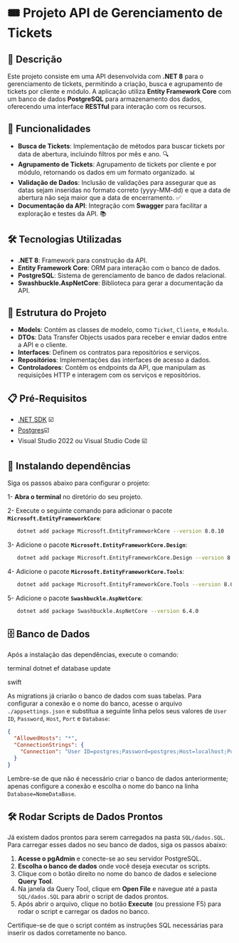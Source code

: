 # 🎟️ Projeto API de Gerenciamento de Tickets

## 📜 Descrição

Este projeto consiste em uma API desenvolvida com **.NET 8** para o gerenciamento de tickets, permitindo a criação, busca e agrupamento de tickets por cliente e módulo. A aplicação utiliza **Entity Framework Core** com um banco de dados **PostgreSQL** para armazenamento dos dados, oferecendo uma interface **RESTful** para interação com os recursos.

## 🚀 Funcionalidades

- **Busca de Tickets**: Implementação de métodos para buscar tickets por data de abertura, incluindo filtros por mês e ano. 🔍
- **Agrupamento de Tickets**: Agrupamento de tickets por cliente e por módulo, retornando os dados em um formato organizado. 📊
- **Validação de Dados**: Inclusão de validações para assegurar que as datas sejam inseridas no formato correto (yyyy-MM-dd) e que a data de abertura não seja maior que a data de encerramento. ✅
- **Documentação da API**: Integração com **Swagger** para facilitar a exploração e testes da API. 📚

## 🛠️ Tecnologias Utilizadas

- **.NET 8**: Framework para construção da API.
- **Entity Framework Core**: ORM para interação com o banco de dados.
- **PostgreSQL**: Sistema de gerenciamento de banco de dados relacional.
- **Swashbuckle.AspNetCore**: Biblioteca para gerar a documentação da API.

## 📁 Estrutura do Projeto

- **Models**: Contém as classes de modelo, como `Ticket`, `Cliente`, e `Modulo`.
- **DTOs**: Data Transfer Objects usados para receber e enviar dados entre a API e o cliente.
- **Interfaces**: Definem os contratos para repositórios e serviços.
- **Repositórios**: Implementações das interfaces de acesso a dados.
- **Controladores**: Contêm os endpoints da API, que manipulam as requisições HTTP e interagem com os serviços e repositórios.

## 📋 Pré-Requisitos

- [.NET SDK](https://dotnet.microsoft.com/en-us/download) ☑️
- [Postgres](https://www.enterprisedb.com/downloads/postgres-postgresql-downloads )☑️
- Visual Studio 2022 ou Visual Studio Code  ☑️

## 🚧 Instalando dependências

Siga os passos abaixo para configurar o projeto:

 1- **Abra o terminal** no diretório do seu projeto.

2- Execute o seguinte comando para adicionar o pacote **`Microsoft.EntityFrameworkCore`**:

```bash
   dotnet add package Microsoft.EntityFrameworkCore --version 8.0.10
```

3- Adicione o pacote **`Microsoft.EntityFrameworkCore.Design`**:

```bash
   dotnet add package Microsoft.EntityFrameworkCore.Design --version 8.0.10
```

4- Adicione o pacote **`Microsoft.EntityFrameworkCore.Tools`**:

```bash
   dotnet add package Microsoft.EntityFrameworkCore.Tools --version 8.0.10
```

5- Adicione o pacote **`Swashbuckle.AspNetCore`**:

```bash
   dotnet add package Swashbuckle.AspNetCore --version 6.4.0
```

## 🗄️ Banco de Dados

Após a instalação das dependências, execute o comando:

terminal dotnet ef database update

swift


As migrations já criarão o banco de dados com suas tabelas. Para configurar a conexão e o nome do banco, acesse o arquivo `./appsettings.json` e substitua a seguinte linha pelos seus valores de `User ID`, `Password`, `Host`, `Port` e `Database`:

```json
{
  "AllowedHosts": "*",
  "ConnectionStrings": {
    "Connection": "User ID=postgres;Password=postgres;Host=localhost;Port=5432;Database=Dashboard2;Connection Lifetime=0" // configure aqui sua conexão
  }
}
```

Lembre-se de que não é necessário criar o banco de dados anteriormente; apenas configure a conexão e escolha o nome do banco na linha `Database=NomeDataBase`.

## 🛠️ Rodar Scripts de Dados Prontos

Já existem dados prontos para serem carregados na pasta `SQL/dados.SQL`. Para carregar esses dados no seu banco de dados, siga os passos abaixo:

1. **Acesse o pgAdmin** e conecte-se ao seu servidor PostgreSQL.
2. **Escolha o banco de dados** onde você deseja executar os scripts.
3. Clique com o botão direito no nome do banco de dados e selecione **Query Tool**.
4. Na janela da Query Tool, clique em **Open File** e navegue até a pasta `SQL/dados.SQL` para abrir o script de dados prontos.
5. Após abrir o arquivo, clique no botão **Execute** (ou pressione F5) para rodar o script e carregar os dados no banco.

Certifique-se de que o script contém as instruções SQL necessárias para inserir os dados corretamente no banco.




